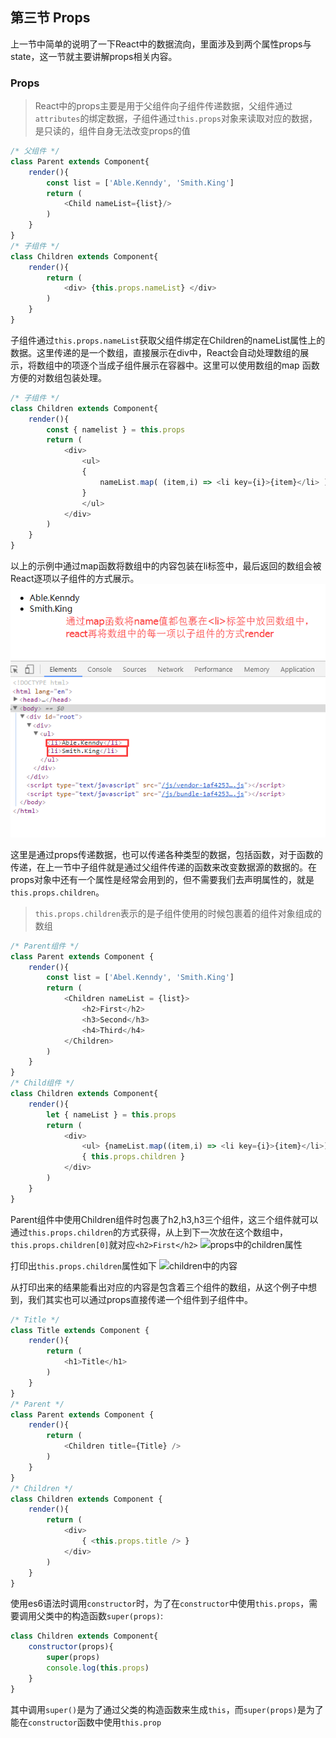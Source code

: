 ## 第三节 Props
上一节中简单的说明了一下React中的数据流向，里面涉及到两个属性props与state，这一节就主要讲解props相关内容。

### Props
> React中的props主要是用于父组件向子组件传递数据，父组件通过`attributes`的绑定数据，子组件通过`this.props`对象来读取对应的数据，是只读的，组件自身无法改变props的值
```js
/* 父组件 */
class Parent extends Component{
    render(){
        const list = ['Able.Kenndy', 'Smith.King']
        return (
            <Child nameList={list}/>
        )
    }
}
/* 子组件 */
class Children extends Component{
    render(){
        return (
            <div> {this.props.nameList} </div>
        )
    }
}
```
子组件通过`this.props.nameList`获取父组件绑定在Children的nameList属性上的数据。这里传递的是一个数组，直接展示在div中，React会自动处理数组的展示，将数组中的项逐个当成子组件展示在容器中。这里可以使用数组的map 函数方便的对数组包装处理。
```js
/* 子组件 */
class Children extends Component{
    render(){
        const { namelist } = this.props
        return (
            <div>
                <ul>
                { 
                    nameList.map( (item,i) => <li key={i}>{item}</li> )
                }
                </ul>
            </div>
        )
    }
}
```
以上的示例中通过map函数将数组中的内容包装在li标签中，最后返回的数组会被React逐项以子组件的方式展示。
![react展示数组数据](./imgs/props-map.png)

这里是通过props传递数据，也可以传递各种类型的数据，包括函数，对于函数的传递，在上一节中子组件就是通过父组件传递的函数来改变数据源的数据的。在props对象中还有一个属性是经常会用到的，但不需要我们去声明属性的，就是`this.props.children`。
> `this.props.children`表示的是子组件使用的时候包裹着的组件对象组成的数组
```js
/* Parent组件 */
class Parent extends Component {
    render(){
        const list = ['Abel.Kenndy', 'Smith.King']
        return (
            <Children nameList = {list}>
                <h2>First</h2>
                <h3>Second</h3>
                <h4>Third</h4>
            </Children>
        )
    }
}
/* Child组件 */
class Children extends Component{
    render(){
        let { nameList } = this.props
        return (
            <div>
                <ul> {nameList.map((item,i) => <li key={i}>{item}</li>)} </ul>
                { this.props.children }
            </div>
        )
    }
}
````
Parent组件中使用Children组件时包裹了h2,h3,h3三个组件，这三个组件就可以通过`this.props.children`的方式获得，从上到下一次放在这个数组中，`this.props.children[0]`就对应`<h2>First</h2>`
![props中的children属性](./imgs/props-children.png)

打印出`this.props.children`属性如下
![children中的内容](./imgs/children中的内容.png)

从打印出来的结果能看出对应的内容是包含着三个组件的数组，从这个例子中想到，我们其实也可以通过props直接传递一个组件到子组件中。
```js
/* Title */
class Title extends Component {
    render(){
        return (
            <h1>Title</h1>
        )
    }
}
/* Parent */
class Parent extends Component {
    render(){
        return (
            <Children title={Title} />
        )
    }
}
/* Children */
class Children extends Component {
    render(){
        return (
            <div>
                { <this.props.title /> }
            </div>
        )
    }
}
```
使用es6语法时调用`constructor`时，为了在`constructor`中使用`this.props`，需要调用父类中的构造函数`super(props)`:
```js
class Children extends Component{
    constructor(props){
        super(props)
        console.log(this.props)
    }
}
```
其中调用`super()`是为了通过父类的构造函数来生成`this`，而`super(props)`是为了能在`constructor`函数中使用`this.prop`

